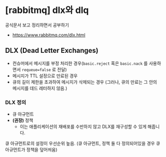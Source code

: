 # [rabbitmq] dlx와 dlq

공식문서 보고 정리하면서 공부하기

- https://www.rabbitmq.com/dlx.html

## DLX (Dead Letter Exchanges)

- 컨슈머에서 메시지를 부정 처리한 경우(`basic.reject` 혹은 `basic.nack` 를 사용하면서 `requeue=false` 로 전달)
- 메시지가 TTL 설정으로 만료된 경우
- 큐의 길이 제한을 초과하여 메시지가 삭제되는 경우
(그러나, 큐의 만료는 그 안의 메시지를 데드 레터하지 않음.)

### DLX 정의
- 큐 아규먼트
- **(권장)** 정책 
    - 이는 애플리케이션의 재배포를 수반하지 않고 DLX를 재구성할 수 있게 해줍니다.

큐 아규먼트로의 설정이 우선순위 높음. (큐 아규먼트, 정책 둘 다 정의되어있을 경우 큐 아규먼트가 정책을 덮어씌움)
